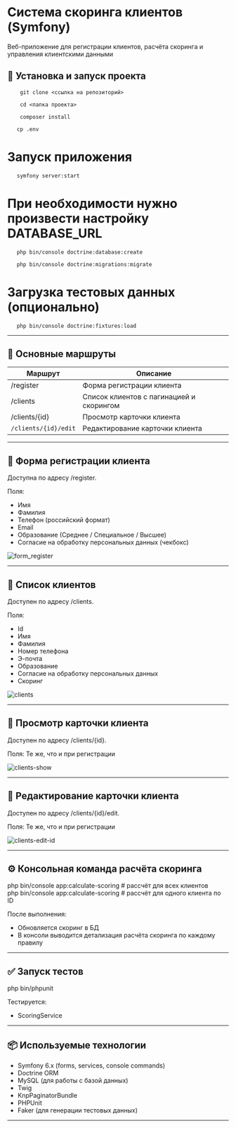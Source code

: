 # Система скоринга клиентов (Symfony)

Веб-приложение для регистрации клиентов, расчёта скоринга и управления клиентскими данными

## 🚀 Установка и запуск проекта
```shell
    git clone <ссылка на репозиторий>
```

```shell
    cd <папка проекта>
```

```shell
    composer install
```

```shell
   cp .env
```

# Запуск приложения
```shell
   symfony server:start
```

# При необходимости нужно произвести настройку DATABASE_URL
```shell
   php bin/console doctrine:database:create
```

```shell
   php bin/console doctrine:migrations:migrate
```

# Загрузка тестовых данных (опционально) 
```shell
   php bin/console doctrine:fixtures:load
```


---

## 🔗 Основные маршруты

| Маршрут             | Описание                                 |
|---------------------|------------------------------------------|
| /register         | Форма регистрации клиента                |
| /clients          | Список клиентов с пагинацией и скорингом |
| /clients/{id}     | Просмотр карточки клиента                |
| `/clients/{id}/edit`| Редактирование карточки клиента          |

---

## 📝 Форма регистрации клиента

Доступна по адресу /register.

Поля:
- Имя
- Фамилия
- Телефон (российский формат)
- Email
- Образование (Среднее / Специальное / Высшее)
- Согласие на обработку персональных данных (чекбокс)

![form_register](https://github.com/user-attachments/assets/095c56bc-a3e3-42d4-a6ab-4a9162d66a23)


---

## 📝 Список клиентов

Доступен по адресу /clients.

Поля:
- Id
- Имя
- Фамилия
- Номер телефона
- Э-почта
- Образование
- Согласие на обработку персональных данных
- Скоринг

![clients](https://github.com/user-attachments/assets/caa8c047-b8b6-489c-8735-ed882b770b82)


---

## 📝 Просмотр карточки клиента

Доступен по адресу /clients/{id}.

Поля: Те же, что и при регистрации

![clients-show](https://github.com/user-attachments/assets/08c905e4-d83d-44c8-9d5b-ddf9d14d564c)


---

## 📝 Редактирование карточки клиента

Доступен по адресу /clients/{id}/edit.

Поля: Те же, что и при регистрации

![clients-edit-id](https://github.com/user-attachments/assets/de038a31-4358-436b-b2bc-92192ec2f1dd)





---

## ⚙️ Консольная команда расчёта скоринга
php bin/console app:calculate-scoring           # рассчёт для всех клиентов <br/>
php bin/console app:calculate-scoring <id>      # рассчёт для одного клиента по ID

После выполнения:
- Обновляется скоринг в БД
- В консоли выводится детализация расчёта скоринга по каждому правилу

---

## ✅ Запуск тестов
php bin/phpunit

Тестируется:
- ScoringService

---

## 📦 Используемые технологии

- Symfony 6.x (forms, services, console commands)
- Doctrine ORM
- MySQL (для работы с базой данных)
- Twig
- KnpPaginatorBundle
- PHPUnit
- Faker (для генерации тестовых данных)

---
